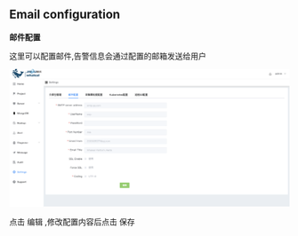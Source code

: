 ## Email configuration

**邮件配置**

这里可以配置邮件,告警信息会通过配置的邮箱发送给用户

![1](../../../../images/whalealPlatformImages/Emailconfiguration.png)

点击 编辑 ,修改配置内容后点击 保存

